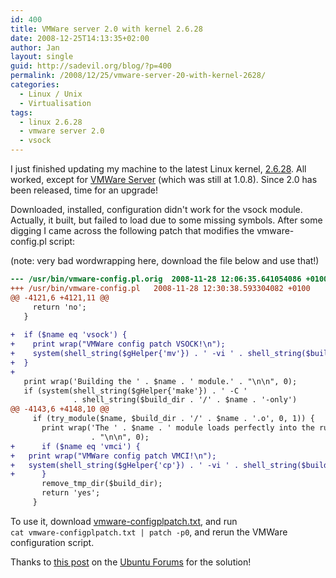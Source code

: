 ```yaml
---
id: 400
title: VMWare server 2.0 with kernel 2.6.28
date: 2008-12-25T14:13:35+02:00
author: Jan
layout: single
guid: http://sadevil.org/blog/?p=400
permalink: /2008/12/25/vmware-server-20-with-kernel-2628/
categories:
  - Linux / Unix
  - Virtualisation
tags:
  - linux 2.6.28
  - vmware server 2.0
  - vsock
---
```

I just finished updating my machine to the latest Linux kernel, <a href="http://marc.info/?l=linux-kernel&m=123016280131543&w=2" target="_blank">2.6.28</a>. All worked, except for <a href="http://www.vmware.com/products/server/" target="_blank">VMWare Server</a> (which was still at 1.0.8). Since 2.0 has been released, time for an upgrade!

Downloaded, installed, configuration didn't work for the vsock module. Actually, it built, but failed to load due to some missing symbols. After some digging I came across the following patch that modifies the vmware-config.pl script:

(note: very bad wordwrapping here, download the file below and use that!)

```diff
--- /usr/bin/vmware-config.pl.orig	2008-11-28 12:06:35.641054086 +0100
+++ /usr/bin/vmware-config.pl	2008-11-28 12:30:38.593304082 +0100
@@ -4121,6 +4121,11 @@
     return 'no';
   }
 
+  if ($name eq 'vsock') {
+    print wrap("VMWare config patch VSOCK!\n");
+    system(shell_string($gHelper{'mv'}) . ' -vi ' . shell_string($build_dir . '/../Module.symvers') . ' ' . shell_string($build_dir . '/vsock-only/' ));
+  }
+
   print wrap('Building the ' . $name . ' module.' . "\n\n", 0);
   if (system(shell_string($gHelper{'make'}) . ' -C '
              . shell_string($build_dir . '/' . $name . '-only')
@@ -4143,6 +4148,10 @@
     if (try_module($name, $build_dir . '/' . $name . '.o', 0, 1)) {
       print wrap('The ' . $name . ' module loads perfectly into the running kernel.'
                  . "\n\n", 0);
+      if ($name eq 'vmci') {
+	print wrap("VMWare config patch VMCI!\n");
+	system(shell_string($gHelper{'cp'}) . ' -vi ' . shell_string($build_dir.'/vmci-only/Module.symvers') . ' ' . shell_string($build_dir . '/../'));
+      } 
       remove_tmp_dir($build_dir);
       return 'yes';
     }
```

To use it, download [vmware-configplpatch.txt](/assets/files/2008/12/vmware-configplpatch.txt), and run  
`cat vmware-configplpatch.txt | patch -p0`, and rerun the VMWare configuration script.

Thanks to <a href="http://ubuntuforums.org/showpost.php?p=6267637&postcount=17" target="_blank">this post</a> on the <a href="http://ubuntuforums.org/" target="_blank">Ubuntu Forums</a> for the solution!
